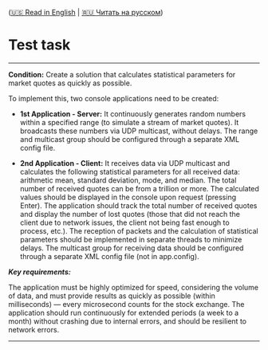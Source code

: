 ([🇺🇸 Read in English](README.md) | [🇷🇺 Читать на русском](README.ru.md))

# Test task

---

**Condition:** Create a solution that calculates statistical parameters for market quotes
as quickly as possible.

To implement this, two console applications need to be created:

* **1st Application - Server:** It continuously generates random numbers within a specified range
(to simulate a stream of market quotes). It broadcasts these numbers via UDP multicast, without
delays. The range and multicast group should be configured through a separate XML config file.

* **2nd Application - Client:** It receives data via UDP multicast and calculates the following
statistical parameters for all received data: arithmetic mean, standard deviation, mode, and
median. The total number of received quotes can be from a trillion or more. The calculated
values should be displayed in the console upon request (pressing Enter). The application
should track the total number of received quotes and display the number of lost quotes
(those that did not reach the client due to network issues, the client not being fast enough
to process, etc.). The reception of packets and the calculation of statistical parameters
should be implemented in separate threads to minimize delays. The multicast group for
receiving data should be configured through a separate XML config file (not in app.config).

***Key requirements:***

The application must be highly optimized for speed, considering the volume of data, and must provide results as quickly as possible (within milliseconds) — every microsecond counts for the stock exchange.
The application should run continuously for extended periods (a week to a month) without crashing due to internal errors, and should be resilient to network errors.

---
